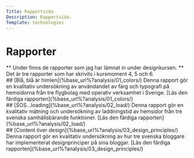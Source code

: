 ```yaml
---
Title: Rapportsida
Description: Rapportsida.
Template: technologies
---
```

Rapporter
==========================

<div class="tech-intro" markdown="1">
** Under finns de rapporter som jag har lämnat in under designkursen. **   
Det är tre rapporter som har skrivits i kursmoment 4, 5 och 6. 

</div>

<div class="analys1" markdown="1">
## [Blå, blå är himlen](%base_url%?analysis/01_colors/)
Denna rapport gör en kvalitativ undersökning av användandet av färg och typografi på hemsidorna från tre flygbolag med operativ verksamhet i Sverige.  
[Läs den färdiga rapporten](%base_url%?analysis/01_colors/)
</div>

<div class="analys2" markdown="1">
## [SOS…loading](%base_url%?analysis/02_load/)
Denna rapport gör en kvalitativ mätning och undersökning av laddningstid av hemsidor från tre svenska samhällsbärande funktioner.  
[Läs den färdiga rapporten](%base_url%?analysis/02_load/)
</div>

<div class="analys3" markdown="1">
## [Content över design](%base_url%?analysis/03_design_principles/)
Denna rapport gör en kvalitativ undersökning av hur tre svenska bloggare har implementerat designprinciper på sina bloggar.   
[Läs den färdiga rapporten](%base_url%?analysis/03_design_principles/)
</div>
